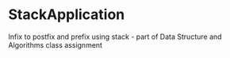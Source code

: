 # StackApplication
Infix to postfix and prefix using stack - part of Data Structure and Algorithms class assignment
